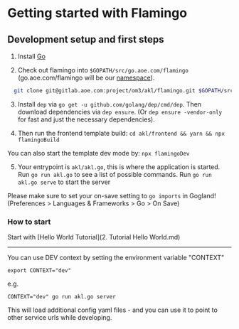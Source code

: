 # Getting started with Flamingo

## Development setup and first steps

1. Install [Go](https://golang.org/)

2. Check out flamingo into `$GOPATH/src/go.aoe.com/flamingo` (go.aoe.com/flamingo will be our [namespace](https://golang.org/doc/code.html#Organization)).
```sh
  git clone git@gitlab.aoe.com:project/om3/akl/flamingo.git $GOPATH/src/go.aoe.com/flamingo
```

3. Install `dep` via `go get -u github.com/golang/dep/cmd/dep`. Then download dependencies via `dep ensure`. (Or `dep ensure -vendor-only` for fast and just the necessary dependencies).

4. Then run the frontend template build:
`cd akl/frontend && yarn && npx flamingoBuild`

 You can also start the template dev mode by:
 `npx flamingoDev`

5. Your entrypoint is `akl/akl.go`, this is where the application is started.
   Run `go run akl.go` to see a list of possible commands.
   Run `go run akl.go serve` to start the server

Please make sure to set your on-save setting to `go imports` in Gogland! (Preferences > Languages & Frameworks > Go > On Save)


### How to start

Start with [Hello World Tutorial](2. Tutorial Hello World.md)

---

You can use DEV context by setting the environment variable "CONTEXT"

```
export CONTEXT="dev"
```


e.g.

```
CONTEXT="dev" go run akl.go server
```

This will load additional config yaml files - and you can use it to point to other service urls while developing.
